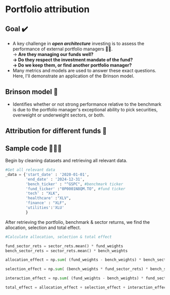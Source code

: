 # Portfolio attribution

## Goal ✔️

* A key challenge in **_open architecture_** investing is to assess the performance of external portfolio managers 🤔💭.\
→ __Are they managing our funds well?\
→ Do they respect the investment mandate of the fund?\
→ Do we keep them, or find another portfolio manager?__
* Many metrics and models are used to answer these exact questions. Here, I'll demonstrate an application of the Brinson model.

## Brinson model 🧱

* Identifies whether or not strong performance relative to the benchmark is due to the portfolio manager's exceptional ability to pick securities, overweight or underweight sectors, or both.

## Attribution for different funds 🏦



## Sample code 👩🏻‍💻

Begin by cleaning datasets and retrieving all relevant data.
```python
#Get all relevant data
_data = {'start_date' : '2020-01-01',
         'end_date' : '2024-12-31',
         'bench_ticker' : "^GSPC", #benchmark ticker
         'fund_ticker' :"0P0001N8QM.TO", #fund ticker
         'tech' : "XLK", 
         'healthcare' :"XLV",
         'finance' : "XLF",
         'utilities':'XLU'
         }
```
After retrieving the portfolio, benchmark & sector returns, we find the allocation, selection and total effect.
```python
#Calculate allocation, selection & total effect

fund_sector_rets = sector_rets.mean() * fund_weights
bench_sector_rets = sector_rets.mean() * bench_weights

allocation_effect = np.sum( (fund_weights - bench_weights) * bench_sector_rets)

selection_effect = np.sum( (bench_weights * fund_sector_rets) * bench_sector_rets)

interaction_effect = np.sum( (fund_weights - bench_weights) * fund_sector_rets - bench_sector_rets)

total_effect = allocation_effect + selection_effect + interaction_effect
```

